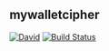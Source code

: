 ## mywalletcipher

[![David](https://david-dm.org/unitedhubs/mywalletcipher.svg)](https://david-dm.org/unitedhubs/mywalletcipher.svg)
[![Build Status](https://travis-ci.com/unitedhubs/mywalletcipher.svg?branch=dev)](https://travis-ci.com/unitedhubs/mywalletcipher)
